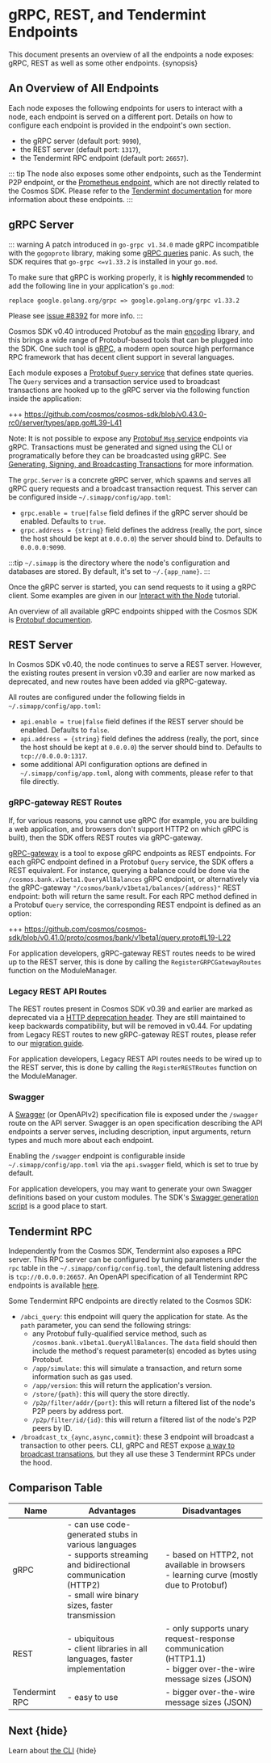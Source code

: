 <!--
order: 7
-->

# gRPC, REST, and Tendermint Endpoints

This document presents an overview of all the endpoints a node exposes: gRPC,
REST as well as some other endpoints. {synopsis}

## An Overview of All Endpoints

Each node exposes the following endpoints for users to interact with a node,
each endpoint is served on a different port. Details on how to configure each
endpoint is provided in the endpoint's own section.

- the gRPC server (default port: `9090`),
- the REST server (default port: `1317`),
- the Tendermint RPC endpoint (default port: `26657`).

::: tip The node also exposes some other endpoints, such as the Tendermint P2P
endpoint, or the
[Prometheus endpoint](https://docs.tendermint.com/master/nodes/metrics.html#metrics),
which are not directly related to the Cosmos SDK. Please refer to the
[Tendermint documentation](https://docs.tendermint.com/master/tendermint-core/using-tendermint.html#configuration)
for more information about these endpoints. :::

## gRPC Server

::: warning A patch introduced in `go-grpc v1.34.0` made gRPC incompatible with
the `gogoproto` library, making some
[gRPC queries](https://github.com/cosmos/cosmos-sdk/issues/8426) panic. As such,
the SDK requires that `go-grpc <=v1.33.2` is installed in your `go.mod`.

To make sure that gRPC is working properly, it is **highly recommended** to add
the following line in your application's `go.mod`:

```
replace google.golang.org/grpc => google.golang.org/grpc v1.33.2
```

Please see [issue #8392](https://github.com/cosmos/cosmos-sdk/issues/8392) for
more info. :::

Cosmos SDK v0.40 introduced Protobuf as the main [encoding](./encoding) library,
and this brings a wide range of Protobuf-based tools that can be plugged into
the SDK. One such tool is [gRPC](https://grpc.io), a modern open source high
performance RPC framework that has decent client support in several languages.

Each module exposes a
[Protobuf `Query` service](../building-modules/messages-and-queries.md#queries)
that defines state queries. The `Query` services and a transaction service used
to broadcast transactions are hooked up to the gRPC server via the following
function inside the application:

+++
https://github.com/cosmos/cosmos-sdk/blob/v0.43.0-rc0/server/types/app.go#L39-L41

Note: It is not possible to expose any
[Protobuf `Msg` service](../building-modules/messages-and-queries.md#messages)
endpoints via gRPC. Transactions must be generated and signed using the CLI or
programatically before they can be broadcasted using gRPC. See
[Generating, Signing, and Broadcasting Transactions](../run-node/txs.html) for
more information.

The `grpc.Server` is a concrete gRPC server, which spawns and serves all gRPC
query requests and a broadcast transaction request. This server can be
configured inside `~/.simapp/config/app.toml`:

- `grpc.enable = true|false` field defines if the gRPC server should be enabled.
  Defaults to `true`.
- `grpc.address = {string}` field defines the address (really, the port, since
  the host should be kept at `0.0.0.0`) the server should bind to. Defaults to
  `0.0.0.0:9090`.

:::tip `~/.simapp` is the directory where the node's configuration and databases
are stored. By default, it's set to `~/.{app_name}`. :::

Once the gRPC server is started, you can send requests to it using a gRPC
client. Some examples are given in our
[Interact with the Node](../run-node/interact-node.md#using-grpc) tutorial.

An overview of all available gRPC endpoints shipped with the Cosmos SDK is
[Protobuf documention](./proto-docs.md).

## REST Server

In Cosmos SDK v0.40, the node continues to serve a REST server. However, the
existing routes present in version v0.39 and earlier are now marked as
deprecated, and new routes have been added via gRPC-gateway.

All routes are configured under the following fields in
`~/.simapp/config/app.toml`:

- `api.enable = true|false` field defines if the REST server should be enabled.
  Defaults to `false`.
- `api.address = {string}` field defines the address (really, the port, since
  the host should be kept at `0.0.0.0`) the server should bind to. Defaults to
  `tcp://0.0.0.0:1317`.
- some additional API configuration options are defined in
  `~/.simapp/config/app.toml`, along with comments, please refer to that file
  directly.

### gRPC-gateway REST Routes

If, for various reasons, you cannot use gRPC (for example, you are building a
web application, and browsers don't support HTTP2 on which gRPC is built), then
the SDK offers REST routes via gRPC-gateway.

[gRPC-gateway](https://grpc-ecosystem.github.io/grpc-gateway/) is a tool to
expose gRPC endpoints as REST endpoints. For each gRPC endpoint defined in a
Protobuf `Query` service, the SDK offers a REST equivalent. For instance,
querying a balance could be done via the `/cosmos.bank.v1beta1.QueryAllBalances`
gRPC endpoint, or alternatively via the gRPC-gateway
`"/cosmos/bank/v1beta1/balances/{address}"` REST endpoint: both will return the
same result. For each RPC method defined in a Protobuf `Query` service, the
corresponding REST endpoint is defined as an option:

+++
https://github.com/cosmos/cosmos-sdk/blob/v0.41.0/proto/cosmos/bank/v1beta1/query.proto#L19-L22

For application developers, gRPC-gateway REST routes needs to be wired up to the
REST server, this is done by calling the `RegisterGRPCGatewayRoutes` function on
the ModuleManager.

### Legacy REST API Routes

The REST routes present in Cosmos SDK v0.39 and earlier are marked as deprecated
via a
[HTTP deprecation header](https://tools.ietf.org/id/draft-dalal-deprecation-header-01.html).
They are still maintained to keep backwards compatibility, but will be removed
in v0.44. For updating from Legacy REST routes to new gRPC-gateway REST routes,
please refer to our [migration guide](../migrations/rest.md).

For application developers, Legacy REST API routes needs to be wired up to the
REST server, this is done by calling the `RegisterRESTRoutes` function on the
ModuleManager.

### Swagger

A [Swagger](https://swagger.io/) (or OpenAPIv2) specification file is exposed
under the `/swagger` route on the API server. Swagger is an open specification
describing the API endpoints a server serves, including description, input
arguments, return types and much more about each endpoint.

Enabling the `/swagger` endpoint is configurable inside
`~/.simapp/config/app.toml` via the `api.swagger` field, which is set to true by
default.

For application developers, you may want to generate your own Swagger
definitions based on your custom modules. The SDK's
[Swagger generation script](https://github.com/cosmos/cosmos-sdk/blob/v0.40.0-rc4/scripts/protoc-swagger-gen.sh)
is a good place to start.

## Tendermint RPC

Independently from the Cosmos SDK, Tendermint also exposes a RPC server. This
RPC server can be configured by tuning parameters under the `rpc` table in the
`~/.simapp/config/config.toml`, the default listening address is
`tcp://0.0.0.0:26657`. An OpenAPI specification of all Tendermint RPC endpoints
is available [here](https://docs.tendermint.com/master/rpc/).

Some Tendermint RPC endpoints are directly related to the Cosmos SDK:

- `/abci_query`: this endpoint will query the application for state. As the
  `path` parameter, you can send the following strings:
  - any Protobuf fully-qualified service method, such as
    `/cosmos.bank.v1beta1.QueryAllBalances`. The `data` field should then
    include the method's request parameter(s) encoded as bytes using Protobuf.
  - `/app/simulate`: this will simulate a transaction, and return some
    information such as gas used.
  - `/app/version`: this will return the application's version.
  - `/store/{path}`: this will query the store directly.
  - `/p2p/filter/addr/{port}`: this will return a filtered list of the node's
    P2P peers by address port.
  - `/p2p/filter/id/{id}`: this will return a filtered list of the node's P2P
    peers by ID.
- `/broadcast_tx_{aync,async,commit}`: these 3 endpoint will broadcast a
  transaction to other peers. CLI, gRPC and REST expose
  [a way to broadcast transations](./transactions.md#broadcasting-the-transaction),
  but they all use these 3 Tendermint RPCs under the hood.

## Comparison Table

| Name           | Advantages                                                                                                                                                            | Disadvantages                                                                                                 |
| -------------- | --------------------------------------------------------------------------------------------------------------------------------------------------------------------- | ------------------------------------------------------------------------------------------------------------- |
| gRPC           | - can use code-generated stubs in various languages<br>- supports streaming and bidirectional communication (HTTP2)<br>- small wire binary sizes, faster transmission | - based on HTTP2, not available in browsers<br>- learning curve (mostly due to Protobuf)                      |
| REST           | - ubiquitous<br>- client libraries in all languages, faster implementation<br>                                                                                        | - only supports unary request-response communication (HTTP1.1)<br>- bigger over-the-wire message sizes (JSON) |
| Tendermint RPC | - easy to use                                                                                                                                                         | - bigger over-the-wire message sizes (JSON)                                                                   |

## Next {hide}

Learn about [the CLI](./cli.md) {hide}
